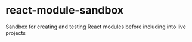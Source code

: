 # react-module-sandbox
Sandbox for creating and testing React modules before including into live projects
